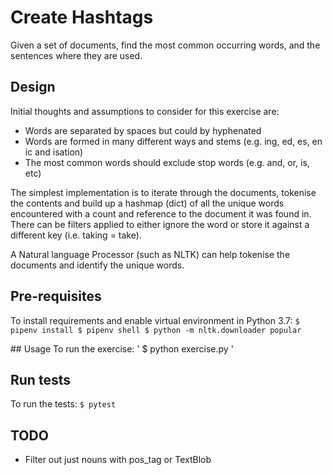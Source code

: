 # Create Hashtags
Given a set of documents, find the most common occurring words, and the sentences where
they are used.

## Design
Initial thoughts and assumptions to consider for this exercise are:
- Words are separated by spaces but could by hyphenated
- Words are formed in many different ways and stems (e.g. ing, ed, es, en ic and isation)
- The most common words should exclude stop words (e.g. and, or, is, etc)

The simplest implementation is to iterate through the documents, tokenise the contents
and build up a hashmap (dict) of all the unique words encountered with a count and
reference to the document it was found in. There can be filters applied to either ignore
the word or store it against a different key (i.e. taking = take).

A Natural language Processor (such as NLTK) can help tokenise the documents and identify the unique words.

## Pre-requisites
To install requirements and enable virtual environment in Python 3.7:
`
$ pipenv install
$ pipenv shell
$ python -m nltk.downloader popular
`

## Usage
To run the exercise:
'
$ python exercise.py
'

## Run tests
To run the tests:
`
$ pytest
`

## TODO
- Filter out just nouns with pos_tag or TextBlob

